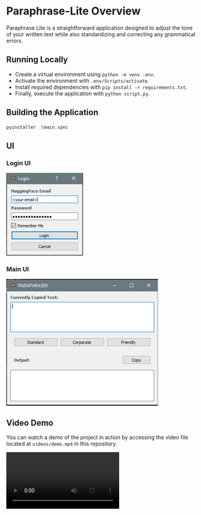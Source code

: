 # Paraphrase-Lite Overview

Paraphrase Lite is a straightforward application designed to adjust the tone of your written text while also standardizing and correcting any grammatical errors.


## Running Locally
- Create a virtual environment using `python -m venv .env`.
- Activate the environment with `.env/Scripts/activate`.
- Install required dependencies with `pip install -r requirements.txt`.
- Finally, execute the application with `python script.py`.

## Building the Application

```powershell
pyinstaller .\main.spec
```

## UI 
### Login UI
![Login User Interface](images/login-ui.png)
### Main UI
![Main User Interface](images/main-ui.png)

## Video Demo

You can watch a demo of the project in action by accessing the video file located at `videos/demo.mp4` in this repository.

![Demo video](videos/demo.mp4)